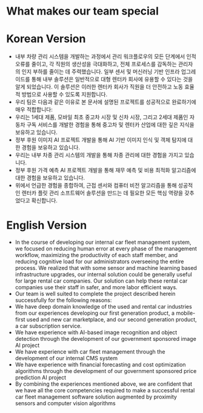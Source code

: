 
# What makes our team special

# Korean Version

* 내부 차량 관리 시스템을 개발하는 과정에서 관리 워크플로우의 모든 단계에서 인적 오류를 줄이고, 각 직원의 생산성을 극대화하고, 전체 프로세스를 감독하는 관리자의 인지 부하를 줄이는 데 주력했습니다. 일부 센서 및 머신러닝 기반 인프라 업그레이드를 통해 내부 솔루션은 일반적으로 대형 렌터카 회사에 유용할 수 있다는 것을 알게 되었습니다. 이 솔루션은 이러한 렌터카 회사가 직원을 더 안전하고 노동 효율적 방법으로 사용할 수 있도록 지원합니다.
* 우리 팀은 다음과 같은 이유로 본 문서에 설명된 프로젝트를 성공적으로 완료하기에 매우 적합합니다:
* 우리는 1세대 제품, 모바일 최초 중고차 시장 및 신차 시장, 그리고 2세대 제품인 자동차 구독 서비스를 개발한 경험을 통해 중고차 및 렌터카 산업에 대한 깊은 지식을 보유하고 있습니다.
* 정부 후원 이미지 AI 프로젝트 개발을 통해 AI 기반 이미지 인식 및 객체 탐지에 대한 경험을 보유하고 있습니다.
* 우리는 내부 차종 관리 시스템의 개발을 통해 차종 관리에 대한 경험을 가지고 있습니다.
* 정부 후원 가격 예측 AI 프로젝트 개발을 통해 재무 예측 및 비용 최적화 알고리즘에 대한 경험을 보유하고 있습니다.
* 위에서 언급한 경험을 종합하여, 근접 센서와 컴퓨터 비전 알고리즘을 통해 성공적인 렌터카 플릿 관리 소프트웨어 솔루션을 만드는 데 필요한 모든 핵심 역량을 갖추었다고 확신합니다.


# English Version

* In the course of developing our internal car fleet management system, we focused on reducing human error at every phase of the management workflow, maximizing the productivity of each staff member, and reducing cognitive load for our administrators overseeing the entire process. We realized that with some sensor and machine learning based infrastructure upgrades, our internal solution could be generally useful for large rental car companies. Our solution can help these rental car companies use their staff in safer, and more labor efficient ways.
* Our team is well suited to complete the project described herein successfully for the following reasons:
* We have deep domain knowledge of the used and rental car industries from our experiences developing our first generation product, a mobile-first used and new car marketplace, and our second generation product, a car subscription service.
* We have experience with AI-based image recognition and object detection through the development of our government sponsored image AI project
* We have experience with car fleet management through the development of our internal CMS system
* We have experience with financial forecasting and cost optimization algorithms through the development of our government sponsored price prediction AI project
* By combining the experiences mentioned above, we are confident that we have all the core competencies required to make a successful rental car fleet management software solution augmented by proximity sensors and computer vision algorithms

